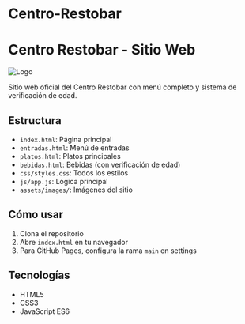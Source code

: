 # Centro-Restobar
# Centro Restobar - Sitio Web

![Logo](assets/images/logo_centro.svg)

Sitio web oficial del Centro Restobar con menú completo y sistema de verificación de edad.

## Estructura
- `index.html`: Página principal
- `entradas.html`: Menú de entradas
- `platos.html`: Platos principales
- `bebidas.html`: Bebidas (con verificación de edad)
- `css/styles.css`: Todos los estilos
- `js/app.js`: Lógica principal
- `assets/images/`: Imágenes del sitio

## Cómo usar
1. Clona el repositorio
2. Abre `index.html` en tu navegador
3. Para GitHub Pages, configura la rama `main` en settings

## Tecnologías
- HTML5
- CSS3
- JavaScript ES6
